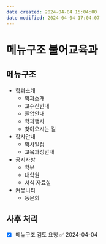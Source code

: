```yaml
---
date created: 2024-04-04 15:04:00
date modified: 2024-04-04 17:04:07
---
```


# 메뉴구조 불어교육과

## 메뉴구조

- 학과소개
  - 학과소개
  - 교수진안내
  - 졸업안내
  - 학과행사
  - 찾아오시는 길
- 학사안내
  - 학사일정
  - 교육과정안내
- 공지사항
  - 학부
  - 대학원
  - 서식 자료실
- 커뮤니티
  - 동문회

## 사후 처리

- [x] 메뉴구조 검토 요청 ✅ 2024-04-04
